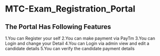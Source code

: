 # MTC-Exam_Registration_Portal
## The Portal Has Following Features ##
1.You can Register your self
2.You can make payment via PayTm
3.You can Login and change your Detail
4.You can Login via admin view and edit a candidate details
5.You can verify the candidate payment details
